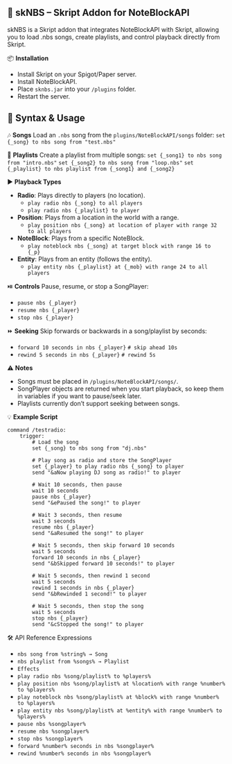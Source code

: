 
🎵 **skNBS – Skript Addon for NoteBlockAPI**
---
skNBS is a Skript addon that integrates NoteBlockAPI with Skript, allowing you to load .nbs songs, create playlists, and control playback directly from Skript.

📦 **Installation**
*   Install Skript on your Spigot/Paper server.
*   Install NoteBlockAPI.
*   Place `sknbs.jar` into your `/plugins` folder.
*   Restart the server.

📖 **Syntax & Usage**
---
🎶 **Songs**
Load an `.nbs` song from the `plugins/NoteBlockAPI/songs` folder:
`set {_song} to nbs song from "test.nbs"`

📑 **Playlists**
Create a playlist from multiple songs:
`set {_song1} to nbs song from "intro.nbs"`
`set {_song2} to nbs song from "loop.nbs"`
`set {_playlist} to nbs playlist from {_song1} and {_song2}`

▶️ **Playback Types**
*   **Radio**: Plays directly to players (no location).
    *   `play radio nbs {_song} to all players`
    *   `play radio nbs {_playlist} to player`
*   **Position**: Plays from a location in the world with a range.
    *   `play position nbs {_song} at location of player with range 32 to all players`
*   **NoteBlock**: Plays from a specific NoteBlock.
    *   `play noteblock nbs {_song} at target block with range 16 to {_p}`
*   **Entity**: Plays from an entity (follows the entity).
    *   `play entity nbs {_playlist} at {_mob} with range 24 to all players`

⏯️ **Controls**
Pause, resume, or stop a SongPlayer:
*   `pause nbs {_player}`
*   `resume nbs {_player}`
*   `stop nbs {_player}`

⏩ **Seeking**
Skip forwards or backwards in a song/playlist by seconds:
*   `forward 10 seconds in nbs {_player}` `# skip ahead 10s`
*   `rewind 5 seconds in nbs {_player}` `# rewind 5s`

⚠️ **Notes**
*   Songs must be placed in `/plugins/NoteBlockAPI/songs/`.
*   SongPlayer objects are returned when you start playback, so keep them in variables if you want to pause/seek later.
*   Playlists currently don’t support seeking between songs.

💡 **Example Script**
```skript
command /testradio:
    trigger:
        # Load the song
        set {_song} to nbs song from "dj.nbs"

        # Play song as radio and store the SongPlayer
        set {_player} to play radio nbs {_song} to player
        send "&aNow playing DJ song as radio!" to player

        # Wait 10 seconds, then pause
        wait 10 seconds
        pause nbs {_player}
        send "&ePaused the song!" to player

        # Wait 3 seconds, then resume
        wait 3 seconds
        resume nbs {_player}
        send "&aResumed the song!" to player

        # Wait 5 seconds, then skip forward 10 seconds
        wait 5 seconds
        forward 10 seconds in nbs {_player}
        send "&bSkipped forward 10 seconds!" to player

        # Wait 5 seconds, then rewind 1 second
        wait 5 seconds
        rewind 1 seconds in nbs {_player}
        send "&bRewinded 1 second!" to player

        # Wait 5 seconds, then stop the song
        wait 5 seconds
        stop nbs {_player}
        send "&cStopped the song!" to player
```

🛠️ API Reference
Expressions
*   `nbs song from %string% → Song`
*   `nbs playlist from %songs% → Playlist`
*   `Effects`
*   `play radio nbs %song/playlist% to %players%`
*   `play position nbs %song/playlist% at %location% with range %number% to %players%`
*   `play noteblock nbs %song/playlist% at %block% with range %number% to %players%`
*   `play entity nbs %song/playlist% at %entity% with range %number% to %players%`
*   `pause nbs %songplayer%`
*   `resume nbs %songplayer%`
*   `stop nbs %songplayer%`
*   `forward %number% seconds in nbs %songplayer%`
*   `rewind %number% seconds in nbs %songplayer%`
